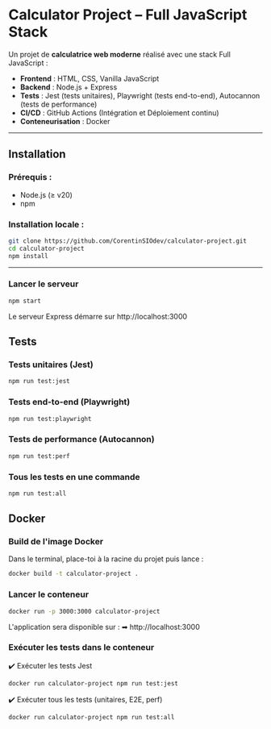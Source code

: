 # Calculator Project – Full JavaScript Stack

Un projet de **calculatrice web moderne** réalisé avec une stack Full JavaScript :

- **Frontend** : HTML, CSS, Vanilla JavaScript  
- **Backend** : Node.js + Express  
- **Tests** : Jest (tests unitaires), Playwright (tests end-to-end), Autocannon (tests de performance)  
- **CI/CD** : GitHub Actions (Intégration et Déploiement continu)  
- **Conteneurisation** : Docker

---

## Installation

### Prérequis :
- Node.js (≥ v20)
- npm

### Installation locale :
```bash
git clone https://github.com/CorentinSIOdev/calculator-project.git
cd calculator-project
npm install
```

---

### Lancer le serveur
```bash
npm start
```
Le serveur Express démarre sur http://localhost:3000

## Tests
### Tests unitaires (Jest)
```bash
npm run test:jest
```

### Tests end-to-end (Playwright)
```bash
npm run test:playwright
```

### Tests de performance (Autocannon)
```bash
npm run test:perf
```

### Tous les tests en une commande
```bash
npm run test:all
```

## Docker 
### Build de l'image Docker
Dans le terminal, place-toi à la racine du projet puis lance :

```bash
docker build -t calculator-project .
```

### Lancer le conteneur
```bash
docker run -p 3000:3000 calculator-project
```

L'application sera disponible sur :
➡ http://localhost:3000

### Exécuter les tests dans le conteneur
✔️ Exécuter les tests Jest

```bash
docker run calculator-project npm run test:jest
```

✔️ Exécuter tous les tests (unitaires, E2E, perf)

```bash
docker run calculator-project npm run test:all
```
